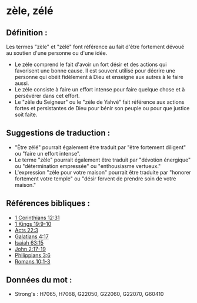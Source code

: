 # zèle, zélé

## Définition :

Les termes "zèle" et "zélé" font référence au fait d'être fortement dévoué au soutien d'une personne ou d'une idée.

* Le zèle comprend le fait d'avoir un fort désir et des actions qui favorisent une bonne cause. Il est souvent utilisé pour décrire une personne qui obéit fidèlement à Dieu et enseigne aux autres à le faire aussi.
* Le zèle consiste à faire un effort intense pour faire quelque chose et à persévérer dans cet effort.
* Le "zèle du Seigneur" ou le "zèle de Yahvé" fait référence aux actions fortes et persistantes de Dieu pour bénir son peuple ou pour que justice soit faite.

## Suggestions de traduction :

* "Être zélé" pourrait également être traduit par "être fortement diligent" ou "faire un effort intense".
* Le terme "zèle" pourrait également être traduit par "dévotion énergique" ou "détermination empressée" ou "enthousiasme vertueux."
* L'expression "zèle pour votre maison" pourrait être traduite par "honorer fortement votre temple" ou "désir fervent de prendre soin de votre maison."

## Références bibliques :

* [1 Corinthians 12:31](rc://en/tn/help/1co/12/31)
* [1 Kings 19:9-10](rc://en/tn/help/1ki/19/09)
* [Acts 22:3](rc://en/tn/help/act/22/03)
* [Galatians 4:17](rc://en/tn/help/gal/04/17)
* [Isaiah 63:15](rc://en/tn/help/isa/63/15)
* [John 2:17-19](rc://en/tn/help/jhn/02/17)
* [Philippians 3:6](rc://en/tn/help/php/03/06)
* [Romans 10:1-3](rc://en/tn/help/rom/10/01)

## Données du mot :

* Strong's : H7065, H7068, G22050, G22060, G22070, G60410
